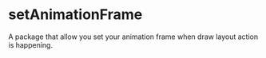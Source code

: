 # setAnimationFrame
A package that allow you set your animation frame when draw layout action is happening.
